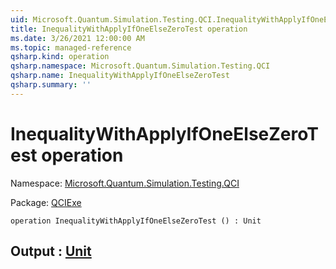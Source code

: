 ```yaml
---
uid: Microsoft.Quantum.Simulation.Testing.QCI.InequalityWithApplyIfOneElseZeroTest
title: InequalityWithApplyIfOneElseZeroTest operation
ms.date: 3/26/2021 12:00:00 AM
ms.topic: managed-reference
qsharp.kind: operation
qsharp.namespace: Microsoft.Quantum.Simulation.Testing.QCI
qsharp.name: InequalityWithApplyIfOneElseZeroTest
qsharp.summary: ''
---
```


# InequalityWithApplyIfOneElseZeroTest operation

Namespace: [Microsoft.Quantum.Simulation.Testing.QCI](xref:Microsoft.Quantum.Simulation.Testing.QCI)

Package: [QCIExe](https://nuget.org/packages/QCIExe)




```qsharp
operation InequalityWithApplyIfOneElseZeroTest () : Unit
```


## Output : [Unit](xref:microsoft.quantum.lang-ref.unit)

